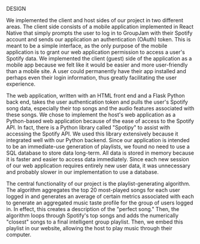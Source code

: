 DESIGN

We implemented the client and host sides of our project in two different areas. The client side consists of a mobile application implemented in React Native that simply prompts the user to log in to GroupJam with their Spotify account and sends our application an authentication (OAuth) token. This is meant to be a simple interface, as the only purpose of the mobile application is to grant our web application permission to access a user's Spotify data. We implemented the client (guest) side of the application as a mobile app because we felt like it would be easier and more user-friendly than a mobile site. A user could permanently have their app installed and perhaps even their login information, thus greatly facilitating the user experience.

The web application, written with an HTML front end and a Flask Python back end, takes the user authentication token and pulls the user's Spotify song data, especially their top songs and the audio features associated with these songs. We chose to implement the host's web application as a Python-based web application because of the ease of access to the Spotify API. In fact, there is a Python library called "Spotipy" to assist with accessing the Spotify API. We used this library extensively because it integrated well with our Python backend. Since our application is intended to be an immediate-use generation of playlists, we found no need to use a SQL database to store data long-term. All data is stored in memory because it is faster and easier to access data immediately. Since each new session of our web application requires entirely new user data, it was unnecessary and probably slower in our implementation to use a database. 

The central functionality of our project is the playlist-generating algorithm. The algorithm aggregates the top 20 most-played songs for each user logged in and generates an average of certain metrics associated with each to generate an aggregated music taste profile for the group of users logged in. In effect, this creates a description of the "perfect song." Then, the algorithm loops through Spotify's top songs and adds the numerically "closest" songs to a final intelligent group playlist. Then, we embed this playlist in our website, allowing the host to play music through their computer.